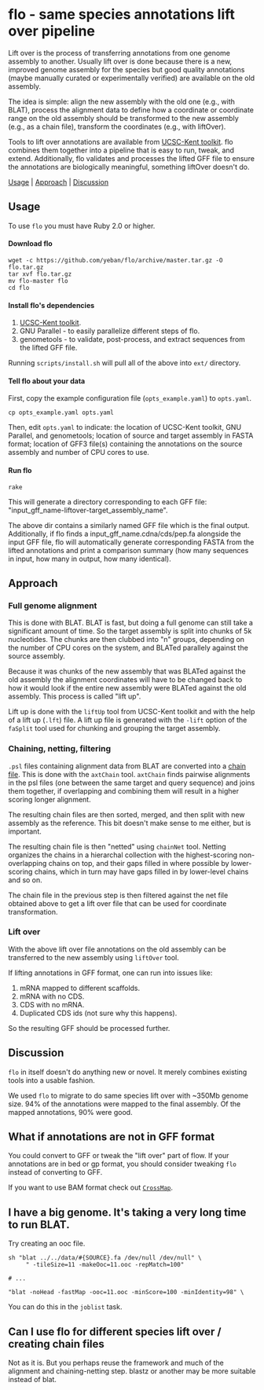 # flo - same species annotations lift over pipeline

Lift over is the process of transferring annotations from one genome assembly
to another. Usually lift over is done because there is a new, improved genome
assembly for the species but good quality annotations (maybe manually curated
or experimentally verified) are available on the old assembly.

The idea is simple: align the new assembly with the old one (e.g., with BLAT),
process the alignment data to define how a coordinate or coordinate range on
the old assembly should be transformed to the new assembly (e.g., as a chain
file), transform the coordinates (e.g., with liftOver).

Tools to lift over annotations are available from [UCSC-Kent toolkit][1]. flo
combines them together into a pipeline that is easy to run, tweak, and extend.
Additionally, flo validates and processes the lifted GFF file to ensure the
annotations are biologically meaningful, something liftOver doesn't do.

[Usage](#usage) | [Approach](#approach) | [Discussion](#discussion)

## Usage

To use `flo` you must have Ruby 2.0 or higher.

#### Download flo

    wget -c https://github.com/yeban/flo/archive/master.tar.gz -O flo.tar.gz
    tar xvf flo.tar.gz
    mv flo-master flo
    cd flo

#### Install flo's dependencies

1. [UCSC-Kent toolkit][1].
2. GNU Parallel - to easily parallelize different steps of flo.
3. genometools - to validate, post-process, and extract sequences from the
   lifted GFF file.

Running `scripts/install.sh` will pull all of the above into `ext/` directory.

#### Tell flo about your data

First, copy the example configuration file (`opts_example.yaml`) to
`opts.yaml`.

    cp opts_example.yaml opts.yaml

Then, edit `opts.yaml` to indicate: the location of UCSC-Kent toolkit, GNU
Parallel, and genometools; location of source and target assembly in FASTA
format; location of GFF3 file(s) containing the annotations on the source
assembly and number of CPU cores to use.

#### Run flo

    rake

This will generate a directory corresponding to each GFF file:
"input_gff_name-liftover-target_assembly_name".

The above dir contains a similarly named GFF file which is the final output.
Additionally, if flo finds a input_gff_name.cdna/cds/pep.fa alongside the
input GFF file, flo will automatically generate corresponding FASTA from
the lifted annotations and print a comparison summary (how many sequences
in input, how many in output, how many identical).

## Approach

### Full genome alignment

This is done with BLAT. BLAT is fast, but doing a full genome can still take a
significant amount of time. So the target assembly is split into chunks of 5k
nucleotides. The chunks are then clubbed into "n" groups, depending on the
number of CPU cores on the system, and BLATed parallely against the source
assembly.

Because it was chunks of the new assembly that was BLATed against the old
assembly the alignment coordinates will have to be changed back to how it
would look if the entire new assembly were BLATed against the old assembly.
This process is called "lift up".

Lift up is done with the `liftUp` tool from UCSC-Kent toolkit and with the help
of a lift up (`.lft`) file. A lift up file is generated with the `-lift` option
of the `faSplit` tool used for chunking and grouping the target assembly.

### Chaining, netting, filtering

`.psl` files containing alignment data from BLAT are converted into a [chain
file][2]. This is done with the `axtChain` tool. `axtChain` finds pairwise
alignments in the psl files (one between the same target and query sequence)
and joins them together, if overlapping and combining them will result in a
higher scoring longer alignment.

The resulting chain files are then sorted, merged, and then split with new
assembly as the reference. This bit doesn't make sense to me either, but is
important.

The resulting chain file is then "netted" using `chainNet` tool. Netting
organizes the chains in a hierarchal collection with the highest-scoring
non-overlapping chains on top, and their gaps filled in where possible by
lower-scoring chains, which in turn may have gaps filled in by lower-level
chains and so on.

The chain file in the previous step is then filtered against the net file
obtained above to get a lift over file that can be used for coordinate
transformation.

### Lift over

With the above lift over file annotations on the old assembly can be
transferred to the new assembly using `liftOver` tool.

If lifting annotations in GFF format, one can run into issues like:

1. mRNA mapped to different scaffolds.
2. mRNA with no CDS.
3. CDS with no mRNA.
4. Duplicated CDS ids (not sure why this happens).

So the resulting GFF should be processed further.

## Discussion

`flo` in itself doesn't do anything new or novel. It merely combines existing
tools into a usable fashion.

We used `flo` to migrate to do same species lift over with ~350Mb genome size.
94% of the annotations were mapped to the final assembly. Of the mapped
annotations, 90% were good.

## What if annotations are not in GFF format

You could convert to GFF or tweak the "lift over" part of flow. If your
annotations are in bed or gp format, you should consider tweaking `flo`
instead of converting to GFF.

If you want to use BAM format check out [`CrossMap`][4].

## I have a big genome. It's taking a very long time to run BLAT.

Try creating an ooc file.

```
sh "blat ../../data/#{SOURCE}.fa /dev/null /dev/null" \
     " -tileSize=11 -makeOoc=11.ooc -repMatch=100"

# ...

"blat -noHead -fastMap -ooc=11.ooc -minScore=100 -minIdentity=98" \
```

You can do this in the `joblist` task.

## Can I use flo for different species lift over / creating chain files

Not as it is. But you perhaps reuse the framework and much of the alignment and
chaining-netting step. blastz or another may be more suitable instead of blat.

[1]: http://hgdownload.cse.ucsc.edu/admin/exe/
[2]: http://genome.ucsc.edu/goldenpath/help/chain.html
[3]: http://genometools.org/
[4]: http://crossmap.sourceforge.net/
